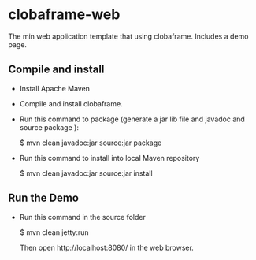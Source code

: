 clobaframe-web
=============

The min web application template that using clobaframe.
Includes a demo page.

Compile and install
-------------------
 * Install Apache Maven
 * Compile and install clobaframe.
 * Run this command to package (generate a jar lib file and javadoc and source package ): 

    $ mvn clean javadoc:jar source:jar package

 * Run this command to install into local Maven repository

    $ mvn clean javadoc:jar source:jar install

Run the Demo
------------
 * Run this command in the source folder

    $ mvn clean jetty:run

   Then open http://localhost:8080/ in the web browser.
